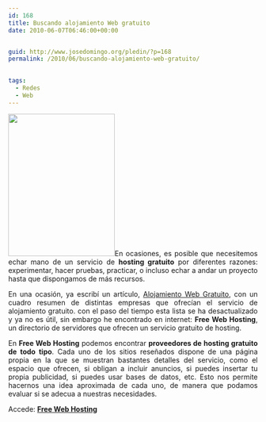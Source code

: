 ```yaml
---
id: 168
title: Buscando alojamiento Web gratuito
date: 2010-06-07T06:46:00+00:00


guid: http://www.josedomingo.org/pledin/?p=168
permalink: /2010/06/buscando-alojamiento-web-gratuito/

  
tags:
  - Redes
  - Web
---
```

<p style="text-align: justify;">
  <img class="alignleft" title="web" src="http://www.dream-hosting.co.uk/images/web-dream-hosting-uk-main-page-servers.jpg" alt="" width="215" height="287" />En ocasiones, es posible que necesitemos echar mano de un servicio de <strong>hosting gratuito</strong> por diferentes razones: experimentar, hacer pruebas, practicar, o incluso echar a andar un proyecto hasta que dispongamos de más recursos.
</p>

<p style="text-align: justify;">
  En una ocasión, ya escribí un artículo, <a href="http://www.josedomingo.org/web/mod/resource/view.php?id=1209">Alojamiento Web Gratuito</a>, con un cuadro resumen de distintas empresas que ofrecían el servicio de alojamiento gratuito. con el paso del tiempo esta lista se ha desactualizado y ya no es útil, sin embargo he encontrado en internet: <strong>Free Web Hosting</strong>, un directorio de servidores que ofrecen un servicio gratuito de hosting.
</p>

<p style="text-align: justify;">
  En <strong>Free Web Hosting</strong> podemos encontrar <strong>proveedores de hosting gratuito de todo tipo</strong>. Cada uno de los sitios reseñados dispone de una página propia en la que se muestran bastantes detalles del servicio, como el espacio que ofrecen, si obligan a incluir anuncios, si puedes insertar tu propia publicidad, si puedes usar bases de datos, etc. Esto nos permite hacernos una idea aproximada de cada uno, de manera que podamos evaluar si se adecua a nuestras necesidades.
</p>

Accede: [**Free Web Hosting**](http://www.free-webhosts.com/)

<!-- AddThis Advanced Settings generic via filter on the_content -->

<!-- AddThis Share Buttons generic via filter on the_content -->